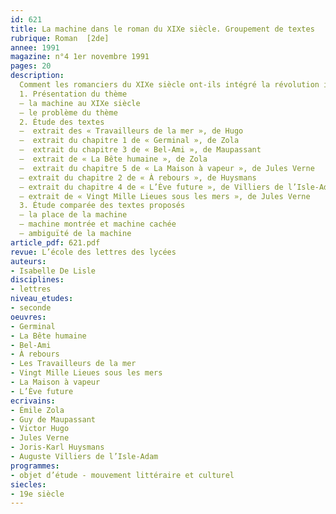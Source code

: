 ```yaml
---
id: 621
title: La machine dans le roman du XIXe siècle. Groupement de textes 
rubrique: Roman  [2de]
annee: 1991
magazine: n°4 1er novembre 1991
pages: 20
description: 
  Comment les romanciers du XIXe siècle ont-ils intégré la révolution industrielle dans leur  imaginaire ?
  1. Présentation du thème
  – la machine au XIXe siècle
  – le problème du thème
  2. Étude des textes
  –  extrait des « Travailleurs de la mer », de Hugo
  –  extrait du chapitre 1 de « Germinal », de Zola
  –  extrait du chapitre 3 de « Bel-Ami », de Maupassant
  –  extrait de « La Bête humaine », de Zola
  –  extrait du chapitre 5 de « La Maison à vapeur », de Jules Verne
  – extrait du chapitre 2 de « À rebours », de Huysmans
  – extrait du chapitre 4 de « L’Ève future », de Villiers de l’Isle-Adam
  – extrait de « Vingt Mille Lieues sous les mers », de Jules Verne
  3. Étude comparée des textes proposés
  – la place de la machine
  – machine montrée et machine cachée
  – ambiguïté de la machine
article_pdf: 621.pdf
revue: L’école des lettres des lycées
auteurs:
- Isabelle De Lisle
disciplines:
- lettres
niveau_etudes:
- seconde
oeuvres:
- Germinal
- La Bête humaine
- Bel-Ami
- À rebours
- Les Travailleurs de la mer
- Vingt Mille Lieues sous les mers
- La Maison à vapeur
- L’Ève future
ecrivains:
- Émile Zola
- Guy de Maupassant
- Victor Hugo
- Jules Verne
- Joris-Karl Huysmans
- Auguste Villiers de l’Isle-Adam
programmes:
- objet d’étude - mouvement littéraire et culturel
siecles:
- 19e siècle
---
```

